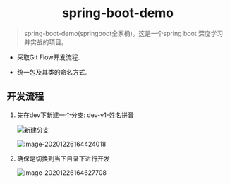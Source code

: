 <center><h1>spring-boot-demo
</center>

> spring-boot-demo(springboot全家桶)。这是一个spring boot 深度学习并实战的项目。

- 采取Git Flow开发流程.

- 统一包及其类的命名方式.

## 开发流程

1. 先在dev下新建一个分支: dev-v1-姓名拼音

   ![新建分支](https://nateshao-blog.oss-cn-shenzhen.aliyuncs.com/img/image-20201226164249793.png)

   ![image-20201226164424018](https://nateshao-blog.oss-cn-shenzhen.aliyuncs.com/img/image-20201226164424018.png)

2. 确保是切换到当下目录下进行开发

   ![image-20201226164627708](https://nateshao-blog.oss-cn-shenzhen.aliyuncs.com/img/image-20201226164627708.png)
